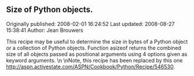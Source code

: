 ## Size of Python objects.

Originally published: 2008-02-01 16:24:52
Last updated: 2008-08-27 15:38:41
Author: Jean Brouwers

This recipe may be useful to determine the size in bytes of a Python object or a collection of Python objects.  Function  asizeof returns the combined size of all objects passed as positional arguments using 4 options given as keyword arguments.\n\nNote, this recipe has been replaced by this one <http://aspn.activestate.com/ASPN/Cookbook/Python/Recipe/546530>.
